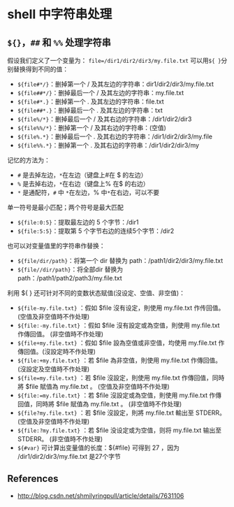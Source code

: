 # shell 中字符串处理

## `${}`，`##` 和 `%%` 处理字符串

假设我们定义了一个变量为：
`file=/dir1/dir2/dir3/my.file.txt`
可以用`${ }`分别替换得到不同的值：
* `${file#*/}`：删掉第一个 / 及其左边的字符串：dir1/dir2/dir3/my.file.txt
* `${file##*/}`：删掉最后一个 /  及其左边的字符串：my.file.txt
* `${file#*.}`：删掉第一个 .  及其左边的字符串：file.txt
* `${file##*.}`：删掉最后一个 .  及其左边的字符串：txt
* `${file%/*}`：删掉最后一个  /  及其右边的字符串：/dir1/dir2/dir3
* `${file%%/*}`：删掉第一个 /  及其右边的字符串：(空值)
* `${file%.*}`：删掉最后一个  .  及其右边的字符串：/dir1/dir2/dir3/my.file
* `${file%%.*}`：删掉第一个  .   及其右边的字符串：/dir1/dir2/dir3/my

记忆的方法为：

* `#` 是去掉左边，`*`在左边（键盘上#在 $ 的左边）
* `%` 是去掉右边，`*`在右边（键盘上% 在$ 的右边）
* `*` 是通配符，`#` 中 `*`在左边，% 中`*`在右边，可以不要

单一符号是最小匹配；两个符号是最大匹配

* `${file:0:5}`：提取最左边的 5 个字节：/dir1
* `${file:5:5}`：提取第 5 个字节右边的连续5个字节：/dir2

也可以对变量值里的字符串作替换：
* `${file/dir/path}`：将第一个 dir 替换为 path：/path1/dir2/dir3/my.file.txt
* `${file//dir/path}`：将全部dir 替换为 path：/path1/path2/path3/my.file.txt

利用 ${ } 还可针对不同的变数状态赋值(沒设定、空值、非空值)：
* `${file-my.file.txt}` ：假如 $file 沒有设定，則使用 my.file.txt 作传回值。(空值及非空值時不作处理)
* `${file:-my.file.txt}` ：假如 $file 沒有設定或為空值，則使用 my.file.txt 作傳回值。 (非空值時不作处理)
* `${file+my.file.txt}` ：假如 $file 設為空值或非空值，均使用 my.file.txt 作傳回值。(沒設定時不作处理)
* `${file:+my.file.txt}` ：若 $file 為非空值，則使用 my.file.txt 作傳回值。 (沒設定及空值時不作处理)
* `${file=my.file.txt}` ：若 $file 沒設定，則使用 my.file.txt 作傳回值，同時將 $file 賦值為 my.file.txt 。 (空值及非空值時不作处理)
* `${file:=my.file.txt}` ：若 $file 沒設定或為空值，則使用 my.file.txt 作傳回值，同時將 $file 賦值為 my.file.txt 。 (非空值時不作处理)
* `${file?my.file.txt}` ：若 $file 沒設定，則將 my.file.txt 輸出至 STDERR。 (空值及非空值時不作处理)
* `${file:?my.file.txt}` ：若 $file 没设定或为空值，则将 my.file.txt 输出至 STDERR。 (非空值時不作处理)
* `${#var}` 可计算出变量值的长度：${#file} 可得到 27 ，因为 /dir1/dir2/dir3/my.file.txt 是27个字节

## References

* <http://blog.csdn.net/shmilyringpull/article/details/7631106>

